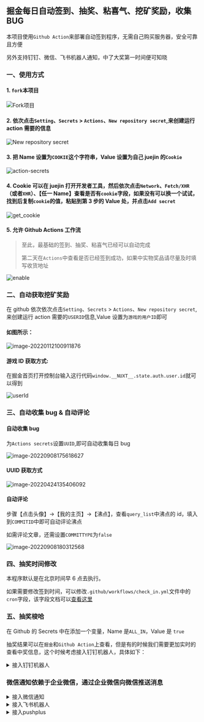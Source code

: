 ## 掘金每日自动签到、抽奖、粘喜气、挖矿奖励，收集 BUG

本项目使用`Github Action`来部署自动签到程序，无需自己购买服务器，安全可靠且方便

另外支持钉钉、微信、飞书机器人通知，中了大奖第一时间便可知晓

### 一、使用方式

#### 1. `fork`本项目

![Fork项目](./statics/imgs/1.png)

#### 2. 依次点击`Setting`、`Secrets` > `Actions`、`New repository secret`,来创建运行 action 需要的信息

![New repository secret](./statics/imgs/2.png)

#### 3. 把 Name 设置为`COOKIE`这个字符串，Value 设置为自己 juejin 的`Cookie`

![action-secrets](./statics/imgs/3.png)

#### 4. Cookie 可以在 juejin 打开开发者工具，然后依次点击`Network`、`Fetch/XHR`（或者`XHR`）、【任一 Name】查看是否有`cookie`字段，如果没有可以换一个试试，找到后复制`cookie`的值，粘贴到第 3 步的 Value 处，并点击`Add secret`

![get_cookie](./statics/imgs/4.png)

#### 5. 允许 Github Actions 工作流

> 至此，最基础的签到、抽奖、粘喜气已经可以自动完成
>
> 第二天在`Actions`中查看是否已经签到成功，如果中实物奖品请尽量及时填写收货地址

![enable](./statics/imgs/enable.png)

### 二、自动获取挖矿奖励

在 github 依次依次点击`Setting`、`Secrets` > `Actions`、`New repository secret`,来创建运行 action 需要的`USERID`信息,Value 设置为`游戏的用户ID`即可

#### 如图所示：

![image-20220112100911876](https://cdn.jsdelivr.net/gh/gaoxiaoduan/picGoImg@main/images/202201121009917.png)

#### 游戏 ID 获取方式:

在掘金首页打开控制台输入这行代码`window.__NUXT__.state.auth.user.id`就可以得到

![userId](./statics/imgs/userId.png)

### 三、自动收集 bug & 自动评论

#### 自动收集 bug

为`Actions secrets`设置`UUID`,即可自动收集每日 bug

![image-20220908175618627](https://cdn.jsdelivr.net/gh/gaoxiaoduan/picGoImg@main/images/202209081756719.png)

#### UUID 获取方式

![image-20220424135406092](https://cdn.jsdelivr.net/gh/gaoxiaoduan/picGoImg@main/images/202204241354125.png)

#### 自动评论

步骤【点击头像】->【我的主页】->【沸点】，查看`query_list`中沸点的 id，填入到`COMMITID`中即可自动评论沸点

如需评论文章，还需设置`COMMITTYPE`为`false`

![image-20220908180312568](https://cdn.jsdelivr.net/gh/gaoxiaoduan/picGoImg@main/images/202209081803626.png)

### 四、抽奖时间修改

本程序默认是在北京时间早 6 点去执行。

如果需要修改签到时间，可以修改`.github/workflows/check_in.yml`文件中的`cron`字段，该字段文档可以[查看这里](https://docs.github.com/en/actions/reference/events-that-trigger-workflows)

### 五、抽奖梭哈

在 Github 的 Secrets 中在添加一个变量，Name 是`ALL_IN`，Value 是 `true`

抽奖结果可以在`掘金`和`Github Action`上查看，但是有的时候我们需要更加实时的查看中奖信息，这个时候考虑接入钉钉机器人，具体如下：

<details>
 <summary>接入钉钉机器人</summary>

1. 创建一个打卡群。点击钉钉右上角的加号，再点击【发起群聊】，选择一个非公司的群，如【考试群】 ![建群](./statics/imgs/dingtalk1.png)
1. 输入喜欢的群名称，然后点击【创建】 ![创建](./statics/imgs/dingtalk2.png)

1. 在群内点击右上角设置按钮，然后依次点【智能群助手】、【添加机器人】、【自定义】、【添加】 ![添加机器人](./statics/imgs/dingtalk3.png)

1. 给机器人起一个名字，然后点【加签】，并复制秘钥的内容（秘钥有点长，要复制输入框内的所有内容） ![加签](./statics/imgs/dingtalk4.png)

1. 在 Github 的 Secrets 中在添加一个变量，Name 是`DINGTALK_SECRET`，Value 是刚才复制的内容（操作过程可以参考上面【使用方式】第 2、3 步） ![添加DINGTALK_SECRET](./statics/imgs/dingtalk5.png)

1. 完成后复制`Webhook`的内容 ![复制Webhook](./statics/imgs/dingtalk6.png)

1. 在 Github 的 Secrets 中在添加一个变量，Name 是`DINGTALK_WEBHOOK`，Value 是刚才复制的内容 ![添加DINGTALK_WEBHOOK](./statics/imgs/dingtalk7.png)

1. 返回钉钉完成即可，由于我们是凌晨签到的，如果害怕大半夜推送打扰到自己，可以把群设置成消息免打扰

</details>

### 微信通知依赖于企业微信，通过企业微信向微信推送消息

<details>
 <summary>接入微信通知</summary>

1. 注册企业用电脑打开[企业微信官网](https://work.weixin.qq.com/)，注册一个企业。**有手机号就可以注册，不用营业执照！不用营业执照！不用营业执照！**
1. 创建应用注册成功后，点「管理企业」进入管理界面，选择「应用管理」 → 「自建」 → 「创建应用」 ![](https://theseven.ftqq.com/20210208143228.png) 应用名称随意填，可见范围选择公司名。 ![](https://theseven.ftqq.com/20210208143327.png) 创建完成后进入应用详情页，可以得到应用 ID( `agentid` )①，应用 Secret( `secret` )②。 ![](https://theseven.ftqq.com/20210208143553.png)

1. 获取企业 ID 进入「[我的企业](https://work.weixin.qq.com/wework_admin/frame#profile)」页面，拉到最下边，可以得到企业 ID③

1. 推送消息到微信进入「我的企业」 → 「[微信插件](https://work.weixin.qq.com/wework_admin/frame#profile/wxPlugin)」，拉到下边扫描二维码，关注以后即可收到推送的消息。 ![](https://theseven.ftqq.com/20210208144808.png)

1. PS：如果出现`接口请求正常，企业微信接受消息正常，个人微信无法收到消息`的情况： ![添加DINGTALK_SECRET](./statics/imgs/dingtalk5.png)

1. 进入「我的企业」「[微信插件](https://work.weixin.qq.com/wework_admin/frame#profile/wxPlugin)」，拉到最下方，勾选 “允许成员在微信插件中接收和回复聊天消息”!

1. 在企业微信客户端「我」 → 「设置」 → 「新消息通知」中关闭 “仅在企业微信中接受消息” 限制条件

1. 在 Github 的 Secrets 中在添加三个变量 Name 是`WX_APP_ID`，Value 是第二步的 AgentId Name 是`WX_APP_SECRET`，Value 是第二步 Secret Name 是`WX_COMPANY_ID`，Value 是第三步的 企业 ID

</details>

<details>
 <summary>接入飞书机器人</summary>

1. 打开飞书，聊天列表顶部加号`创建群组`,群名称任意，点击创建 ![](./statics/imgs/feishu1.png)

1. 进入群组，点击群组设置按钮添加机器人 ![](./statics/imgs/feishu2.png)

1. 选择自定义机器人 ![](./statics/imgs/feishu3.png)

1. 机器人名称和描述随意填写,点击下一步 ![](./statics/imgs/feishu4.png)
1. 在`安全设置`中勾选`签名校验` 复制下 webhook 地址和签名校验内容，在 Github 的 Secrets 中在添加 2 个变量，Name 是`FEISHU_WEBHOOK`，Value 填写 webhook 地址,Name 是`FEISHU_SECRET`，Value 填写的签名校验内容 ![](./statics/imgs/feishu5.png) ![](./statics/imgs/feishu6.png) ![](./statics/imgs/feishu7.png)

</details>

<details>
 <summary>接入pushplus</summary>

1. 复制pushplus的token，在 Github 的 Secrets 中在添加 1 个变量，Name 是`PUSHPLUS_TOKEN`，Value 填写 pushplus的token

</details>
